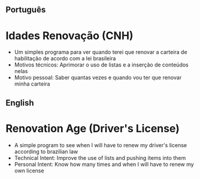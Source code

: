 <h2>Português</h2>
<h1>Idades Renovação (CNH)</h1>
<ul>
  <li>Um simples programa para ver quando terei que renovar a carteira de habilitação de acordo com a lei brasileira
  <li>Motivos técnicos: Aprimorar o uso de listas e a inserção de conteúdos nelas
  <li>Motivo pessoal: Saber quantas vezes e quando vou ter que renovar minha carteira
</ul>

<h2>English</h2>
<h1>Renovation Age (Driver's License)</h1>
<ul>
  <li>A simple program to see when I will have to renew my driver's license according to brazilian law
  <li>Technical Intent: Improve the use of lists and pushing items into them
  <li>Personal Intent: Know how many times and when I will have to renew my own license
</ul>
